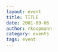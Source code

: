 ```yaml
---
layout: event
title: TITLE
date: 2001-09-06
author: rkoopmann
category: events
tags: event
---
```


